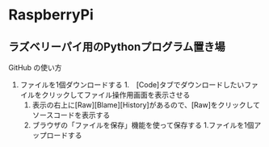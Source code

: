 # RaspberryPi
ラズベリーパイ用のPythonプログラム置き場
---
GitHub の使い方
1. ファイルを1個ダウンロードする
   1.　[Code]タブでダウンロードしたいファイルをクリックしてファイル操作用画面を表示させる
   1. 表示の右上に[Raw][Blame][History]があるので、[Raw]をクリックしてソースコードを表示する
   1. ブラウザの「ファイルを保存」機能を使って保存する
1.ファイルを1個アップロードする
